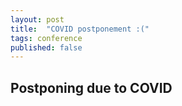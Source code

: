 ```yaml
---
layout: post
title:  "COVID postponement :("
tags: conference
published: false
---
```


## Postponing due to COVID